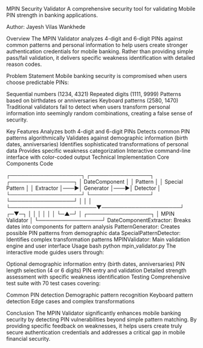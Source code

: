 MPIN Security Validator
A comprehensive security tool for validating Mobile PIN strength in banking applications.

Author: Jayesh Vilas Wankhede


Overview
The MPIN Validator analyzes 4-digit and 6-digit PINs against common patterns and personal information to help users create stronger authentication credentials for mobile banking. Rather than providing simple pass/fail validation, it delivers specific weakness identification with detailed reason codes.

Problem Statement
Mobile banking security is compromised when users choose predictable PINs:

Sequential numbers (1234, 4321)
Repeated digits (1111, 9999)
Patterns based on birthdates or anniversaries
Keyboard patterns (2580, 1470)
Traditional validators fail to detect when users transform personal information into seemingly random combinations, creating a false sense of security.

Key Features
Analyzes both 4-digit and 6-digit PINs
Detects common PIN patterns algorithmically
Validates against demographic information (birth dates, anniversaries)
Identifies sophisticated transformations of personal data
Provides specific weakness categorization
Interactive command-line interface with color-coded output
Technical Implementation
Core Components
Code

┌───────────────────┐    ┌────────────────┐    ┌─────────────────┐
│ DateComponent     │    │ Pattern        │    │ Special Pattern │
│ Extractor         │───▶│ Generator      │───▶│ Detector        │
└───────────────────┘    └────────────────┘    └─────────────────┘
         │                       │                     │
         └───────────────────────▼─────────────────────┘
                               ┌─▼─┐
                               │   │
                               │   │
                               │   │
                               └─▲─┘
                                 │
                       ┌─────────────────┐
                       │ MPIN Validator  │
                       └─────────────────┘
DateComponentExtractor: Breaks dates into components for pattern analysis
PatternGenerator: Creates possible PIN patterns from demographic data
SpecialPatternDetector: Identifies complex transformation patterns
MPINValidator: Main validation engine and user interface
Usage
bash
python mpin_validator.py
The interactive mode guides users through:

Optional demographic information entry (birth dates, anniversaries)
PIN length selection (4 or 6 digits)
PIN entry and validation
Detailed strength assessment with specific weakness identification
Testing
Comprehensive test suite with 70 test cases covering:

Common PIN detection
Demographic pattern recognition
Keyboard pattern detection
Edge cases and complex transformations


Conclusion
The MPIN Validator significantly enhances mobile banking security by detecting PIN vulnerabilities beyond simple pattern matching. By providing specific feedback on weaknesses, it helps users create truly secure authentication credentials and addresses a critical gap in mobile financial security.